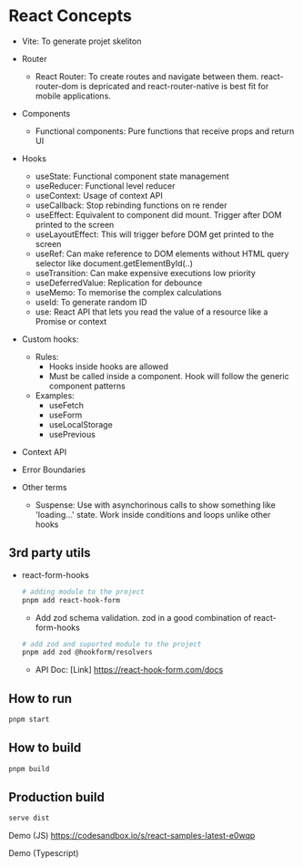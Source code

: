 # React Concepts

- Vite: To generate projet skeliton

- Router
  - React Router: To create routes and navigate between them. react-router-dom is depricated and react-router-native is best fit for mobile applications.

- Components
  - Functional components: Pure functions that receive props and return UI

- Hooks
  -  useState: Functional component state management
  -  useReducer: Functional level reducer
  -  useContext: Usage of context API
  -  useCallback: Stop rebinding functions on re render
  -  useEffect: Equivalent to component did mount. Trigger after DOM printed to the screen
  -  useLayoutEffect: This will trigger before DOM get printed to the screen
  -  useRef: Can make reference to DOM elements without HTML query selector like document.getElementById(..)
  -  useTransition: Can make expensive executions low priority
  -  useDeferredValue: Replication for debounce
  -  useMemo: To memorise the complex calculations
  -  useId: To generate random ID
  -  use: React API that lets you read the value of a resource like a Promise or context

- Custom hooks: 
  - Rules:
    - Hooks inside hooks are allowed
    - Must be called inside a component. Hook will follow the generic component patterns
  - Examples:
    - useFetch
    - useForm
    - useLocalStorage
    - usePrevious

- Context API

- Error Boundaries

- Other terms
  - Suspense: Use with asynchorinous calls to show something like 'loading...' state. Work inside conditions and loops unlike other hooks

## 3rd party utils

- react-form-hooks
  ```bash
  # adding module to the project
  pnpm add react-hook-form
  ```
  - Add zod schema validation. zod in a good combination of react-form-hooks
  ```bash
  # add zod and suported module to the project
  pnpm add zod @hookform/resolvers
  ```
  - API Doc: [Link] https://react-hook-form.com/docs

## How to run
```bash
pnpm start
```

## How to build
```bash
pnpm build
```

## Production build
```bash
serve dist
```

Demo (JS)
<a href="https://codesandbox.io/s/react-samples-latest-e0wqp">https://codesandbox.io/s/react-samples-latest-e0wqp</a>

Demo (Typescript)